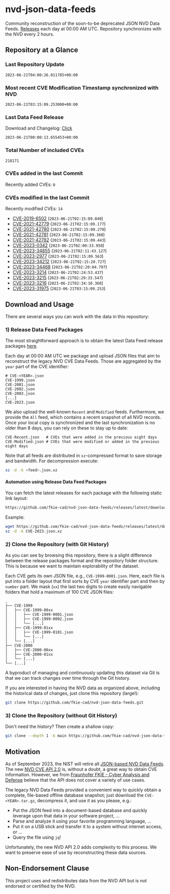 # nvd-json-data-feeds

Community reconstruction of the soon-to-be deprecated JSON NVD Data Feeds. 
[Releases](https://github.com/fkie-cad/nvd-json-data-feeds/releases/latest) each day at 00:00 AM UTC.
Repository synchronizes with the NVD every 2 hours.

## Repository at a Glance

### Last Repository Update

```plain
2023-06-21T04:00:26.011785+00:00
```

### Most recent CVE Modification Timestamp synchronized with NVD

```plain
2023-06-21T03:15:09.253000+00:00
```

### Last Data Feed Release

Download and Changelog: [Click](https://github.com/fkie-cad/nvd-json-data-feeds/releases/latest)

```plain
2023-06-21T00:00:13.655453+00:00
```

### Total Number of included CVEs

```plain
218171
```

### CVEs added in the last Commit

Recently added CVEs: `0`



### CVEs modified in the last Commit

Recently modified CVEs: `14`

* [CVE-2019-6502](CVE-2019/CVE-2019-65xx/CVE-2019-6502.json) (`2023-06-21T02:15:09.040`)
* [CVE-2021-42779](CVE-2021/CVE-2021-427xx/CVE-2021-42779.json) (`2023-06-21T02:15:09.177`)
* [CVE-2021-42780](CVE-2021/CVE-2021-427xx/CVE-2021-42780.json) (`2023-06-21T02:15:09.270`)
* [CVE-2021-42781](CVE-2021/CVE-2021-427xx/CVE-2021-42781.json) (`2023-06-21T02:15:09.360`)
* [CVE-2021-42782](CVE-2021/CVE-2021-427xx/CVE-2021-42782.json) (`2023-06-21T02:15:09.443`)
* [CVE-2023-0342](CVE-2023/CVE-2023-03xx/CVE-2023-0342.json) (`2023-06-21T02:00:33.950`)
* [CVE-2023-34855](CVE-2023/CVE-2023-348xx/CVE-2023-34855.json) (`2023-06-21T02:11:43.127`)
* [CVE-2023-2977](CVE-2023/CVE-2023-29xx/CVE-2023-2977.json) (`2023-06-21T02:15:09.563`)
* [CVE-2023-34212](CVE-2023/CVE-2023-342xx/CVE-2023-34212.json) (`2023-06-21T02:15:20.727`)
* [CVE-2023-34468](CVE-2023/CVE-2023-344xx/CVE-2023-34468.json) (`2023-06-21T02:20:04.797`)
* [CVE-2023-3214](CVE-2023/CVE-2023-32xx/CVE-2023-3214.json) (`2023-06-21T02:24:53.437`)
* [CVE-2023-3215](CVE-2023/CVE-2023-32xx/CVE-2023-3215.json) (`2023-06-21T02:29:33.547`)
* [CVE-2023-3216](CVE-2023/CVE-2023-32xx/CVE-2023-3216.json) (`2023-06-21T02:34:10.360`)
* [CVE-2023-31975](CVE-2023/CVE-2023-319xx/CVE-2023-31975.json) (`2023-06-21T03:15:09.253`)


## Download and Usage

There are several ways you can work with the data in this repository:

### 1) Release Data Feed Packages

The most straightforward approach is to obtain the latest Data Feed release packages [here](https://github.com/fkie-cad/nvd-json-data-feeds/releases/latest).

Each day at 00:00 AM UTC we package and upload JSON files that aim to reconstruct the legacy NVD CVE Data Feeds.
Those are aggregated by the `year` part of the CVE identifier:

```
# CVE-<YEAR>.json
CVE-1999.json
CVE-2001.json
CVE-2002.json
CVE-2003.json
[...]
CVE-2023.json
```

We also upload the well-known `Recent` and `Modified` feeds.
Furthermore, we provide the `All` feed, which contains a recent snapshot of all NVD records.
Once your local copy is synchronized and the last synchronization is no older than 8 days, you can rely on these to stay up to date:

```plain
CVE-Recent.json   # CVEs that were added in the previous eight days
CVE-Modified.json # CVEs that were modified or added in the previous eight days
```

Note that all feeds are distributed in `xz`-compressed format to save storage and bandwidth.
For decompression execute:

```sh
xz -d -k <feed>.json.xz
```


#### Automation using Release Data Feed Packages

You can fetch the latest releases for each package with the following static link layout:

```sh
https://github.com/fkie-cad/nvd-json-data-feeds/releases/latest/download/CVE-<YEAR>.json.xz
```

Example:

```sh
wget https://github.com/fkie-cad/nvd-json-data-feeds/releases/latest/download/CVE-2023.json.xz
xz -d -k CVE-2023.json.xz
```

### 2) Clone the Repository (with Git History)

As you can see by browsing this repository, there is a slight difference between the release packages format and the repository folder structure.
This is because we want to maintain explorability of the dataset.

Each CVE gets its own JSON file, e.g., `CVE-1999-0001.json`.
Here, each file is put into a folder layout that first sorts by CVE `year` identifier part and then by `number` part.
We mask (`xx`) the last two digits to create easily navigable folders that hold a maximum of 100 CVE JSON files:

```plain
.
├── CVE-1999
│   ├── CVE-1999-00xx
│   │   ├── CVE-1999-0001.json
│   │   ├── CVE-1999-0002.json
│   │   └── [...]
│   ├── CVE-1999-01xx
│   │   ├── CVE-1999-0101.json
│   │   └── [...]
│   └── [...]
├── CVE-2000
│   ├── CVE-2000-00xx
│   ├── CVE-2000-01xx
│   └── [...]
└── [...]
```

A byproduct of managing and continuously updating this dataset via Git is that we can track changes over time through the Git history.

If you are interested in having the NVD data as organized above, including the historical data of changes, just clone this repository (large!):

```sh
git clone https://github.com/fkie-cad/nvd-json-data-feeds.git
```

### 3) Clone the Repository (without Git History)

Don't need the history? Then create a shallow copy:

```sh
git clone --depth 1 -b main https://github.com/fkie-cad/nvd-json-data-feeds.git
```

## Motivation

As of September 2023, the NIST will retire all [JSON-based NVD Data Feeds](https://nvd.nist.gov/vuln/data-feeds#divRetirementBanner-1).
The new [NVD CVE API 2.0](https://nvd.nist.gov/developers/vulnerabilities) is, without a doubt, a great way to obtain CVE information.
However, we from [Fraunhofer FKIE - Cyber Analysis and Defense](https://www.fkie.fraunhofer.de/en/departments/cad.html) believe that the API does not cover a variety of use cases.

The legacy NVD Data Feeds provided a convenient way to quickly obtain a complete, file-based offline database snapshot; just download the `CVE-<YEAR>.tar.gz`, decompress it, and use it as you please, e.g.:

* Put the JSON feed into a document-based database and quickly leverage upon that data in your software project, ...
* Parse and analyze it using your favorite programming language, ...
* Put it on a USB stick and transfer it to a system without internet access, or ...
* Query the file using `jq`!

Unfortunately, the new NVD API 2.0 adds complexity to this process.
We want to preserve ease of use by reconstructing these data sources.

## Non-Endorsement Clause

This project uses and redistributes data from the NVD API but is not endorsed or certified by the NVD.